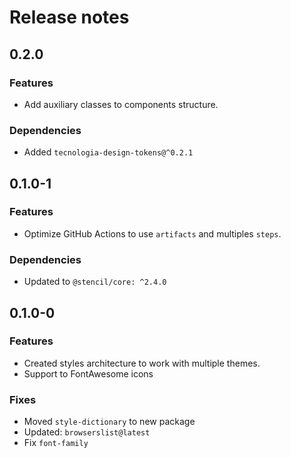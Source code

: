 # Release notes

## 0.2.0

### Features

- Add auxiliary classes to components structure.

### Dependencies

- Added `tecnologia-design-tokens@^0.2.1`

## 0.1.0-1

### Features

- Optimize GitHub Actions to use `artifacts` and multiples `steps`.

### Dependencies

- Updated to `@stencil/core: ^2.4.0`

## 0.1.0-0

### Features

- Created styles architecture to work with multiple themes.
- Support to FontAwesome icons

### Fixes

- Moved `style-dictionary` to new package
- Updated: `browserslist@latest`
- Fix `font-family`
